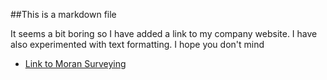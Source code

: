 ##This is a markdown file

<p>It seems a bit boring so I have added a link to my company website. I have also experimented with text formatting.
I hope you don't mind</p>

* [Link to Moran Surveying](http://www.moransurveying.com)
